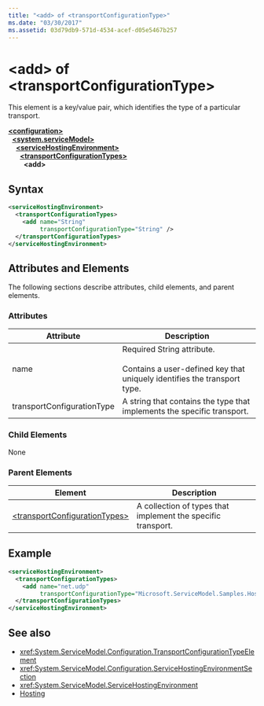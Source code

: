 ```yaml
---
title: "<add> of <transportConfigurationType>"
ms.date: "03/30/2017"
ms.assetid: 03d79db9-571d-4534-acef-d05e5467b257
---
```

# \<add> of \<transportConfigurationType>
This element is a key/value pair, which identifies the type of a particular transport.  
  
[**\<configuration>**](../configuration-element.md)\
&nbsp;&nbsp;[**\<system.serviceModel>**](system-servicemodel.md)\
&nbsp;&nbsp;&nbsp;&nbsp;[**\<serviceHostingEnvironment>**](servicehostingenvironment.md)\
&nbsp;&nbsp;&nbsp;&nbsp;&nbsp;&nbsp;[**\<transportConfigurationTypes>**](transportconfigurationtypes.md)\
&nbsp;&nbsp;&nbsp;&nbsp;&nbsp;&nbsp;&nbsp;&nbsp;**\<add>**  
  
## Syntax  
  
```xml  
<serviceHostingEnvironment>
  <transportConfigurationTypes>
    <add name="String"
         transportConfigurationType="String" />
  </transportConfigurationTypes>
</serviceHostingEnvironment>
```  
  
## Attributes and Elements  
 The following sections describe attributes, child elements, and parent elements.  
  
### Attributes  
  
|Attribute|Description|  
|---------------|-----------------|  
|name|Required String attribute.<br /><br /> Contains a user-defined key that uniquely identifies the transport type.|  
|transportConfigurationType|A string that contains the type that implements the specific transport.|  
  
### Child Elements  
 None  
  
### Parent Elements  
  
|Element|Description|  
|-------------|-----------------|  
|[\<transportConfigurationTypes>](transportconfigurationtypes.md)|A collection of types that implement the specific transport.|  
  
## Example  
  
```xml  
<serviceHostingEnvironment>
  <transportConfigurationTypes>
    <add name="net.udp"
         transportConfigurationType="Microsoft.ServiceModel.Samples.Hosting.HostedUdpTransportConfiguration, UdpActivation, Version=1.0.0.0, Culture=neutral, PublicKeyToken=6fa904d2da1848d6" />
  </transportConfigurationTypes>
</serviceHostingEnvironment>
```  
  
## See also

- <xref:System.ServiceModel.Configuration.TransportConfigurationTypeElement>
- <xref:System.ServiceModel.Configuration.ServiceHostingEnvironmentSection>
- <xref:System.ServiceModel.ServiceHostingEnvironment>
- [Hosting](../../../wcf/feature-details/hosting.md)
